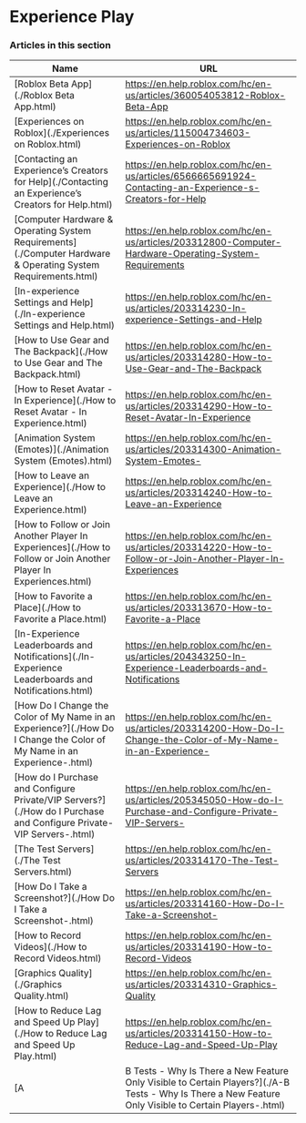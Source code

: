 # Experience Play  
### Articles in this section
Name|URL
-|-
[Roblox Beta App](./Roblox Beta App.html) |https://en.help.roblox.com/hc/en-us/articles/360054053812-Roblox-Beta-App
[Experiences on Roblox](./Experiences on Roblox.html) |https://en.help.roblox.com/hc/en-us/articles/115004734603-Experiences-on-Roblox
[Contacting an Experience’s Creators for Help](./Contacting an Experience’s Creators for Help.html) |https://en.help.roblox.com/hc/en-us/articles/6566665691924-Contacting-an-Experience-s-Creators-for-Help
[Computer Hardware & Operating System Requirements](./Computer Hardware & Operating System Requirements.html) |https://en.help.roblox.com/hc/en-us/articles/203312800-Computer-Hardware-Operating-System-Requirements
[In-experience Settings and Help](./In-experience Settings and Help.html) |https://en.help.roblox.com/hc/en-us/articles/203314230-In-experience-Settings-and-Help
[How to Use Gear and The Backpack](./How to Use Gear and The Backpack.html) |https://en.help.roblox.com/hc/en-us/articles/203314280-How-to-Use-Gear-and-The-Backpack
[How to Reset Avatar - In Experience](./How to Reset Avatar - In Experience.html) |https://en.help.roblox.com/hc/en-us/articles/203314290-How-to-Reset-Avatar-In-Experience
[Animation System (Emotes)](./Animation System (Emotes).html) |https://en.help.roblox.com/hc/en-us/articles/203314300-Animation-System-Emotes-
[How to Leave an Experience](./How to Leave an Experience.html) |https://en.help.roblox.com/hc/en-us/articles/203314240-How-to-Leave-an-Experience
[How to Follow or Join Another Player In Experiences](./How to Follow or Join Another Player In Experiences.html) |https://en.help.roblox.com/hc/en-us/articles/203314220-How-to-Follow-or-Join-Another-Player-In-Experiences
[How to Favorite a Place](./How to Favorite a Place.html) |https://en.help.roblox.com/hc/en-us/articles/203313670-How-to-Favorite-a-Place
[In-Experience Leaderboards and Notifications](./In-Experience Leaderboards and Notifications.html) |https://en.help.roblox.com/hc/en-us/articles/204343250-In-Experience-Leaderboards-and-Notifications
[How Do I Change the Color of My Name in an Experience?](./How Do I Change the Color of My Name in an Experience-.html) |https://en.help.roblox.com/hc/en-us/articles/203314200-How-Do-I-Change-the-Color-of-My-Name-in-an-Experience-
[How do I Purchase and Configure Private/VIP Servers?](./How do I Purchase and Configure Private-VIP Servers-.html) |https://en.help.roblox.com/hc/en-us/articles/205345050-How-do-I-Purchase-and-Configure-Private-VIP-Servers-
[The Test Servers](./The Test Servers.html) |https://en.help.roblox.com/hc/en-us/articles/203314170-The-Test-Servers
[How Do I Take a Screenshot?](./How Do I Take a Screenshot-.html) |https://en.help.roblox.com/hc/en-us/articles/203314160-How-Do-I-Take-a-Screenshot-
[How to Record Videos](./How to Record Videos.html) |https://en.help.roblox.com/hc/en-us/articles/203314190-How-to-Record-Videos
[Graphics Quality](./Graphics Quality.html) |https://en.help.roblox.com/hc/en-us/articles/203314310-Graphics-Quality
[How to Reduce Lag and Speed Up Play](./How to Reduce Lag and Speed Up Play.html) |https://en.help.roblox.com/hc/en-us/articles/203314150-How-to-Reduce-Lag-and-Speed-Up-Play
[A|B Tests - Why Is There a New Feature Only Visible to Certain Players?](./A-B Tests - Why Is There a New Feature Only Visible to Certain Players-.html) |https://en.help.roblox.com/hc/en-us/articles/203312530-A-B-Tests-Why-Is-There-a-New-Feature-Only-Visible-to-Certain-Players-